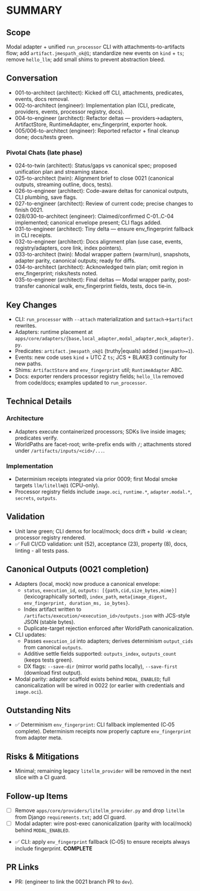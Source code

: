 # SUMMARY

## Scope
Modal adapter + unified `run_processor` CLI with attachments-to-artifacts flow; add `artifact.jmespath_ok@1`; standardize new events on `kind` + `ts`; remove `hello_llm`; add small shims to prevent abstraction bleed.

## Conversation
- 001-to-architect (architect): Kicked off CLI, attachments, predicates, events, docs removal.
- 002-to-architect (engineer): Implementation plan (CLI, predicate, providers, events, processor registry, docs).
- 004-to-engineer (architect): Refactor deltas — providers→adapters, ArtifactStore, RuntimeAdapter, env_fingerprint, exporter hook.
- 005/006-to-architect (engineer): Reported refactor + final cleanup done; docs/tests green.

### Pivotal Chats (late phase)
- 024-to-twin (architect): Status/gaps vs canonical spec; proposed unification plan and streaming stance.
- 025-to-architect (twin): Alignment brief to close 0021 (canonical outputs, streaming outline, docs, tests).
- 026-to-engineer (architect): Code-aware deltas for canonical outputs, CLI plumbing, save flags.
- 027-to-engineer (architect): Review of current code; precise changes to finish 0021.
- 028/030-to-architect (engineer): Claimed/confirmed C-01..C-04 implemented; canonical envelope present; CLI flags added.
- 031-to-engineer (architect): Tiny delta — ensure env_fingerprint fallback in CLI receipts.
- 032-to-engineer (architect): Docs alignment plan (use case, events, registry/adapters, core link, index pointers).
- 033-to-architect (twin): Modal wrapper pattern (warm/run), snapshots, adapter parity, canonical outputs; ready for diffs.
- 034-to-architect (architect): Acknowledged twin plan; omit region in env_fingerprint; risks/tests noted.
- 035-to-engineer (architect): Final deltas — Modal wrapper parity, post-transfer canonical walk, env_fingerprint fields, tests, docs tie‑in.

## Key Changes
- CLI: `run_processor` with `--attach` materialization and `$attach`→`$artifact` rewrites.
- Adapters: runtime placement at `apps/core/adapters/{base,local_adapter,modal_adapter,mock_adapter}.py`.
- Predicates: `artifact.jmespath_ok@1` (truthy|equals) added (`jmespath>=1`).
- Events: new code uses `kind` + UTC Z `ts`; JCS + BLAKE3 continuity for new paths.
- Shims: `ArtifactStore` and `env_fingerprint` util; `RuntimeAdapter` ABC.
- Docs: exporter renders processor registry fields; `hello_llm` removed from code/docs; examples updated to `run_processor`.

## Technical Details
### Architecture
- Adapters execute containerized processors; SDKs live inside images; predicates verify.
- WorldPaths are facet-root; write-prefix ends with `/`; attachments stored under `/artifacts/inputs/<cid>/...`.

### Implementation
- Determinism receipts integrated via prior 0009; first Modal smoke targets `llm/litellm@1` (CPU-only).
- Processor registry fields include `image.oci`, `runtime.*`, `adapter.modal.*`, `secrets`, `outputs`.

## Validation
- Unit lane green; CLI demos for local/mock; docs drift + build `-W` clean; processor registry rendered.
- ✅ Full CI/CD validation: unit (52), acceptance (23), property (8), docs, linting - all tests pass.

## Canonical Outputs (0021 completion)
- Adapters (local, mock) now produce a canonical envelope:
  - `status`, `execution_id`, `outputs: [{path,cid,size_bytes,mime}]` (lexicographically sorted), `index_path`, `meta{image_digest, env_fingerprint, duration_ms, io_bytes}`.
  - Index artifact written to `/artifacts/execution/<execution_id>/outputs.json` with JCS-style JSON (stable bytes).
  - Duplicate-target rejection enforced after WorldPath canonicalization.
- CLI updates:
  - Passes `execution_id` into adapters; derives determinism `output_cids` from canonical `outputs`.
  - Additive settle fields supported: `outputs_index`, `outputs_count` (keeps tests green).
  - DX flags: `--save-dir` (mirror world paths locally), `--save-first` (download first output).
- Modal parity: adapter scaffold exists behind `MODAL_ENABLED`; full canonicalization will be wired in 0022 (or earlier with credentials and `image.oci`).

## Outstanding Nits
- ✅ Determinism `env_fingerprint`: CLI fallback implemented (C‑05 complete). Determinism receipts now properly capture `env_fingerprint` from adapter meta.

## Risks & Mitigations
- Minimal; remaining legacy `litellm_provider` will be removed in the next slice with a CI guard.

## Follow-up Items
- [ ] Remove `apps/core/providers/litellm_provider.py` and drop `litellm` from Django `requirements.txt`; add CI guard.
- [ ] Modal adapter: wire post-exec canonicalization (parity with local/mock) behind `MODAL_ENABLED`.
- ✅ CLI: apply `env_fingerprint` fallback (C‑05) to ensure receipts always include fingerprint. **COMPLETE**

## PR Links
- PR: (engineer to link the 0021 branch PR to `dev`).
